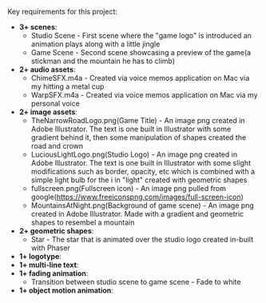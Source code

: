 Key requirements for this project:
- **3+ scenes**:
    - Studio Scene - First scene where the "game logo" is introduced an animation plays along with a little jingle
    - Game Scene - Second scene showcasing a preview of the game(a stickman and the mountain he has to climb)
- **2+ audio assets**:
    - ChimeSFX.m4a - Created via voice memos application on Mac via my hitting a metal cup
    - WarpSFX.m4a - Created via voice memos application on Mac via my personal voice
- **2+ image assets**: 
    - TheNarrowRoadLogo.png(Game Title) - An image png created in Adobe Illustrator. The text is one built in Illustrator with some gradient behind it, then some manipulation of shapes created the road and crown
    - LuciousLightLogo.png(Studio Logo) - An image png created in Adobe Illustrator. The text is one built in Illustrator with some slight modifications such as border, opacity, etc which is combined with a simple light bulb for the i in "light" created with geometric shapes
    - fullscreen.png(Fullscreen icon) - An image png pulled from google(https://www.freeiconspng.com/images/full-screen-icon)
    - MountainsAtNight.png(Background of game scene) - An image png created in Adobe Illustrator. Made with a gradient and geometric shapes to resembel a mountain
- **2+ geometric shapes**:
    - Star - The star that is animated over the studio logo created in-built with Phaser
- **1+ logotype**:
- **1+ multi-line text**:
- **1+ fading animation**:
    - Transition between studio scene to game scene - Fade to white
- **1+ object motion animation**: